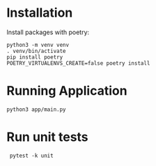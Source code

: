 # Installation

Install packages with poetry:

    python3 -m venv venv
    . venv/bin/activate
    pip install poetry
    POETRY_VIRTUALENVS_CREATE=false poetry install

# Running Application

    python3 app/main.py

    

# Run unit tests 
    
     pytest -k unit